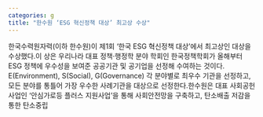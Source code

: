 ```yaml
---
categories: g
title: "한수원 ‘ESG 혁신정책 대상’ 최고상 수상"
---
```

한국수력원자력(이하 한수원)이 제1회 ‘한국 ESG 혁신정책 대상’에서 최고상인 대상을 수상했다.이 상은 우리나라 대표 정책·행정학 분야 학회인 한국정책학회가 올해부터 ESG 정책에 우수성을 보여준 공공기관 및 공기업을 선정해 수여하는 것이다. E(Environment), S(Social), G(Governance) 각 분야별로 최우수 기관을 선정하고, 모든 분야를 통틀어 가장 우수한 사례기관을 대상으로 선정한다.한수원은 대표 사회공헌 사업인 ‘안심가로등 플러스 지원사업’을 통해 사회안전망을 구축하고, 탄소배출 저감을 통한 탄소중립